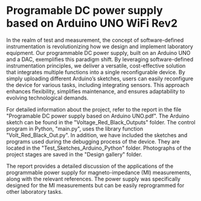 # Programable DC power supply based on Arduino UNO WiFi Rev2

In the realm of test and measurement, the concept of software-defined instrumentation is revolutionizing how we design and implement laboratory equipment. Our programmable DC power supply, built on an Arduino UNO and a DAC, exemplifies this paradigm shift. By leveraging software-defined instrumentation principles, we deliver a versatile, cost-effective solution that integrates multiple functions into a single reconfigurable device. By simply uploading different Arduino’s sketches, users can easily reconfigure the device for various tasks, including integrating sensors. This approach enhances flexibility, simplifies maintenance, and ensures adaptability to evolving technological demands.

For detailed information about the project, refer to the report in the file "Programable DC power supply based on Arduino UNO.pdf". The Arduino sketch can be found in the "Voltage_Red_Black_Outputs" folder. The control program in Python, "main.py", uses the library function "Volt_Red_Black_Out.py". In addition, we have included the sketches and programs used during the debugging process of the device. They are located in the "Test_Sketches_Arduino_Python" folder. Photographs of the project stages are saved in the "Design gallery" folder.

The report provides a detailed discussion of the applications of the programmable power supply for magneto-impedance (MI) measurements, along with the relevant references. The power supply was specifically designed for the MI measurements but can be easily reprogrammed for other laboratory tasks.
